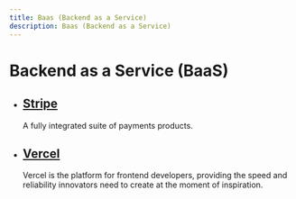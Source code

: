 ```yaml
---
title: Baas (Backend as a Service)
description: Baas (Backend as a Service)
---
```


# Backend as a Service (BaaS)

- ## [Stripe](https://stripe.com/)
  A fully integrated suite of payments products.
- ## [Vercel](https://vercel.com)
  Vercel is the platform for frontend developers, providing the speed and reliability innovators need to create at the moment of inspiration.
